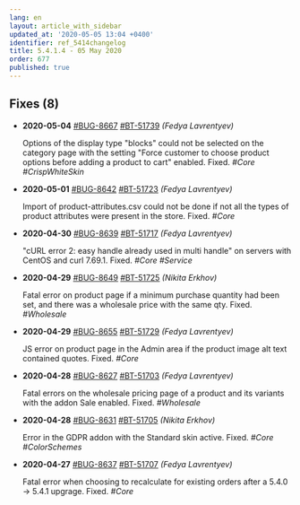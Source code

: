 ```yaml
---
lang: en
layout: article_with_sidebar
updated_at: '2020-05-05 13:04 +0400'
identifier: ref_5414changelog
title: 5.4.1.4 - 05 May 2020
order: 677
published: true
---
```

## Fixes (8)
* **2020-05-04** [#BUG-8667](https://xcn.myjetbrains.com/youtrack/issue/BUG-8667) [#BT-51739](https://bt.x-cart.com/view.php?id=51739) _(Fedya Lavrentyev)_

  Options of the display type "blocks" could not be selected on the category page with the setting "Force customer to choose product options before adding a product to cart" enabled. Fixed. _#Core #CrispWhiteSkin_

* **2020-05-01** [#BUG-8642](https://xcn.myjetbrains.com/youtrack/issue/BUG-8642) [#BT-51723](https://bt.x-cart.com/view.php?id=51723) _(Fedya Lavrentyev)_

  Import of product-attributes.csv could not be done if not all the types of product attributes were present in the store. Fixed. _#Core_

* **2020-04-30** [#BUG-8639](https://xcn.myjetbrains.com/youtrack/issue/BUG-8639) [#BT-51717](https://bt.x-cart.com/view.php?id=51717) _(Fedya Lavrentyev)_

  "cURL error 2: easy handle already used in multi handle" on servers with CentOS and curl 7.69.1. Fixed. _#Core #Service_

* **2020-04-29** [#BUG-8649](https://xcn.myjetbrains.com/youtrack/issue/BUG-8649) [#BT-51725](https://bt.x-cart.com/view.php?id=51725) _(Nikita Erkhov)_

  Fatal error on product page if a minimum purchase quantity had been set, and there was a wholesale price with the same qty. Fixed. _#Wholesale_

* **2020-04-29** [#BUG-8655](https://xcn.myjetbrains.com/youtrack/issue/BUG-8655) [#BT-51729](https://bt.x-cart.com/view.php?id=51729) _(Fedya Lavrentyev)_

  JS error on product page in the Admin area if the product image alt text contained quotes. Fixed. _#Core_

* **2020-04-28** [#BUG-8627](https://xcn.myjetbrains.com/youtrack/issue/BUG-8627) [#BT-51703](https://bt.x-cart.com/view.php?id=51703) _(Fedya Lavrentyev)_

  Fatal errors on the wholesale pricing page of a product and its variants with the addon Sale enabled. Fixed. _#Wholesale_

* **2020-04-28** [#BUG-8631](https://xcn.myjetbrains.com/youtrack/issue/BUG-8631) [#BT-51705](https://bt.x-cart.com/view.php?id=51705) _(Nikita Erkhov)_

  Error in the GDPR addon with the Standard skin active. Fixed. _#Core #ColorSchemes_

* **2020-04-27** [#BUG-8637](https://xcn.myjetbrains.com/youtrack/issue/BUG-8637) [#BT-51707](https://bt.x-cart.com/view.php?id=51707) _(Fedya Lavrentyev)_

  Fatal error when choosing to recalculate for existing orders after a 5.4.0 ->  5.4.1 upgrage. Fixed. _#Core_
